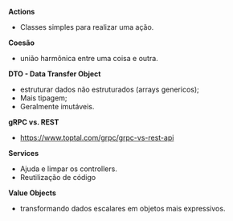 **Actions**
- Classes simples para realizar uma ação.

**Coesão**
- união harmônica entre uma coisa e outra.

**DTO - Data Transfer Object**
- estruturar dados não estruturados (arrays genericos);
- Mais tipagem;
- Geralmente imutáveis.

**gRPC vs. REST**
- https://www.toptal.com/grpc/grpc-vs-rest-api

**Services**
- Ajuda e limpar os controllers.
- Reutilização de código

**Value Objects**
- transformando dados escalares em objetos mais expressivos.
